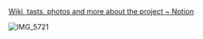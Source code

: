 [Wiki, tasts, photos and more about the project ~ Notion](https://www.notion.so/mxtnr/Esp-Display-4a9929ed032842288e36ea43ee44abd7)

![IMG_5721](https://user-images.githubusercontent.com/6201068/58518272-37ff7e80-81b7-11e9-9a6f-63729b775882.jpeg)
